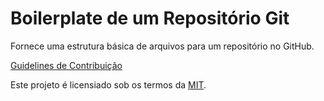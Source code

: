 # Boilerplate de um Repositório Git

Fornece uma estrutura básica de arquivos para um repositório no GitHub.

[Guidelines de Contribuição](CONTRIBUTING.md)

Este projeto é licensiado sob os termos da [MIT](../LICENSE).

